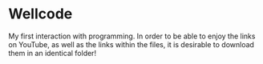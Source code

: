# Wellcode
My first interaction with programming. 
In order to be able to enjoy the links on YouTube, as well as the links within the files, it is desirable to download them in an identical folder!
